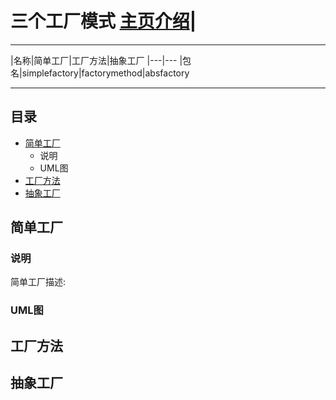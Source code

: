 三个工厂模式   [主页介绍](/README.md)|
===========================


****
	
|名称|简单工厂|工厂方法|抽象工厂
|---|---
|包名|simplefactory|factorymethod|absfactory


****
## 目录
* [简单工厂](#简单工厂)
    * 说明
    * UML图
* [工厂方法](#工厂方法)
* [抽象工厂](#抽象工厂)



简单工厂
------

### 说明
简单工厂描述:

### UML图
[foryou]:https://github.com/BXALearn/DesignPattern/src/main/resources/Image/SimpleFactoryUML.png


工厂方法
------

抽象工厂
------



